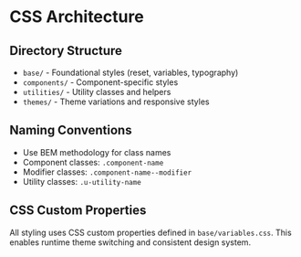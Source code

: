 # CSS Architecture

## Directory Structure

- `base/` - Foundational styles (reset, variables, typography)
- `components/` - Component-specific styles
- `utilities/` - Utility classes and helpers
- `themes/` - Theme variations and responsive styles

## Naming Conventions

- Use BEM methodology for class names
- Component classes: `.component-name`
- Modifier classes: `.component-name--modifier`
- Utility classes: `.u-utility-name`

## CSS Custom Properties

All styling uses CSS custom properties defined in `base/variables.css`.
This enables runtime theme switching and consistent design system.
